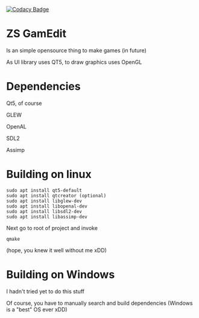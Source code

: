 [![Codacy Badge](https://api.codacy.com/project/badge/Grade/7922968d5a6642938c121868dbdad91b)](https://www.codacy.com/app/Cvostr/zsgamedit?utm_source=github.com&amp;utm_medium=referral&amp;utm_content=Cvostr/zsgamedit&amp;utm_campaign=Badge_Grade) 

# ZS GamEdit

Is an simple opensource thing to make games (in future)

As UI library uses QT5, to draw graphics uses OpenGL

# Dependencies

Qt5, of course

GLEW

OpenAL

SDL2

Assimp

# Building on linux
```
sudo apt install qt5-default
sudo apt install qtcreator (optional)
sudo apt install libglew-dev
sudo apt install libopenal-dev
sudo apt install libsdl2-dev
sudo apt install libassimp-dev
```
Next go to root of project and invoke
```
qmake
```
(hope, you knew it well without me xDD)

# Building on Windows
I hadn't tried yet to do this stuff

Of course, you have to manually search and build dependencies (Windows is a "best" OS ever xDD)
